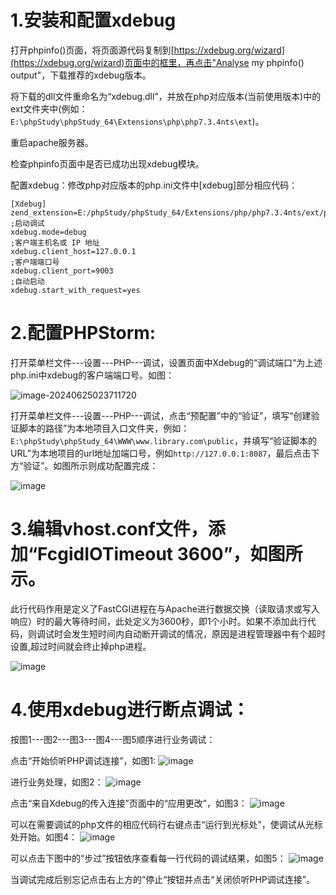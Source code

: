 # 1.安装和配置xdebug

打开phpinfo()页面，将页面源代码复制到[https://xdebug.org/wizard](https://xdebug.org/wizard)页面中的框里，再点击"Analyse my phpinfo() output"，下载推荐的xdebug版本。

将下载的dll文件重命名为“xdebug.dll”，并放在php对应版本(当前使用版本)中的ext文件夹中(例如：`E:\phpStudy\phpStudy_64\Extensions\php\php7.3.4nts\ext`)。

重启apache服务器。

检查phpinfo页面中是否已成功出现xdebug模块。

配置xdebug：修改php对应版本的php.ini文件中[xdebug]部分相应代码：

```
[Xdebug]
zend_extension=E:/phpStudy/phpStudy_64/Extensions/php/php7.3.4nts/ext/php_xdebug.dll
;启动调试
xdebug.mode=debug
;客户端主机名或 IP 地址
xdebug.client_host=127.0.0.1
;客户端端口号
xdebug.client_port=9003
;自动启动
xdebug.start_with_request=yes
```

# 2.配置PHPStorm:

打开菜单栏文件---设置---PHP---调试，设置页面中Xdebug的“调试端口“为上述php.ini中xdebug的客户端端口号。如图：

![image-20240625023711720](https://github.com/dd00361/Notes/assets/154615217/985f899a-cf13-4ef9-a875-ea6bc8b30e3d)

打开菜单栏文件---设置---PHP---调试，点击“预配置”中的“验证”，填写“创建验证脚本的路径”为本地项目入口文件夹，例如：`E:\phpStudy\phpStudy_64\WWW\www.library.com\public`，并填写“验证脚本的URL”为本地项目的url地址加端口号，例如`http://127.0.0.1:8087`，最后点击下方“验证”。如图所示则成功配置完成：

![image](https://github.com/dd00361/Notes/assets/154615217/7b6f7b8f-f2e0-45c7-be8e-a095974e06d1)


# 3.编辑vhost.conf文件，添加“FcgidIOTimeout 3600”，如图所示。

此行代码作用是定义了FastCGI进程在与Apache进行数据交换（读取请求或写入响应）时的最大等待时间，此处定义为3600秒，即1个小时。如果不添加此行代码，则调试时会发生短时间内自动断开调试的情况，原因是进程管理器中有个超时设置,超过时间就会终止掉php进程。

![image](https://github.com/dd00361/Notes/assets/154615217/59ad3186-00d4-4266-a786-cb2e673b2a24)


# 4.使用xdebug进行断点调试：

按图1---图2---图3---图4---图5顺序进行业务调试：

点击“开始侦听PHP调试连接”，如图1:
![image](https://github.com/dd00361/Notes/assets/154615217/370ccdbe-6e4f-4af3-883b-45af704b9138)

进行业务处理，如图2：
![image](https://github.com/dd00361/Notes/assets/154615217/55b8bd8f-168b-4c44-bfe0-38d91c0c9902)

点击“来自Xdebug的传入连接”页面中的“应用更改”，如图3：
![image](https://github.com/dd00361/Notes/assets/154615217/85b68b9d-a929-418b-bf6d-45746d2aed38)

可以在需要调试的php文件的相应代码行右键点击“运行到光标处”，使调试从光标处开始。如图4：
![image](https://github.com/dd00361/Notes/assets/154615217/cc01dc60-94a5-4cd6-afd7-d4cf0ce23e8f)

可以点击下图中的“步过”按钮依序查看每一行代码的调试结果，如图5：
![image](https://github.com/dd00361/Notes/assets/154615217/45fff0fd-28e5-4ab5-b2a6-371ca76f6140)

当调试完成后别忘记点击右上方的”停止“按钮并点击“关闭侦听PHP调试连接”。
